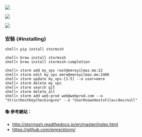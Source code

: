 ![](https://camo.githubusercontent.com/8594e925d6bba1f3a52de49f9b47d044e53ccb8b/68747470733a2f2f7261772e6769746875622e636f6d2f656d72652f73746f726d2f6d61737465722f7265736f75726365732f6c6f676f732f73746f726d2d6c6f676f2e706e67)

![](https://raw.github.com/emre/storm/master/resources/screenshot.png)

![](https://camo.githubusercontent.com/d7f0270766047695d9c163ea190224a6b8fec09a/687474703a2f2f692e696d6775722e636f6d2f7756746e5778782e706e67)

### 安裝 {#installing}

```
shell> pip install stormssh

shell> brew install stormssh
shell> brew install stormssh-completion
```

```
shell> storm add my_vps root@emreyilmaz.me:22
shell> storm edit my_vps emre@emreyilmaz.me:2400
shell> storm update my_vps-[1-5] --o user=emre
shell> storm delete my_vps
shell> storm search git
shell> storm delete_all
shell> storm add web-prod web@webprod.com --o "StrictHostKeyChecking=no" --o "UserKnownHostsFile=/dev/null"
```


#### :books: 參考網站：
- http://stormssh.readthedocs.io/en/master/index.html
- https://github.com/emre/storm/
